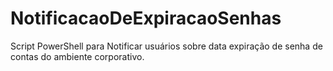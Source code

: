 # NotificacaoDeExpiracaoSenhas
Script PowerShell para Notificar usuários sobre data expiração de senha de contas do ambiente corporativo.
